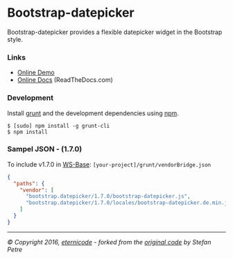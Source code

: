 # Bootstrap-datepicker

Bootstrap-datepicker provides a flexible datepicker widget in the Bootstrap style.

### Links
* [Online Demo](https://eternicode.github.io/bootstrap-datepicker/)
* [Online Docs](https://bootstrap-datepicker.readthedocs.org/en/stable/) (ReadTheDocs.com)


### Development
Install [grunt](http://gruntjs.com/) and the development dependencies using [npm](https://www.npmjs.com/).

    $ [sudo] npm install -g grunt-cli
    $ npm install


### Sampel JSON - (1.7.0)
To include v1.7.0 in [WS-Base](https://github.com/SirAnselot/WS-Base/):
`[your-project]/grunt/vendorBridge.json`
```json 
{
  "paths": { 
    "vendor": [
      "bootstrap.datepicker/1.7.0/bootstrap-datepicker.js",
      "bootstrap.datepicker/1.7.0/locales/bootstrap-datepicker.de.min.js"
    ] 
  }
}
```


---
*© Copyright 2016, [eternicode](https://github.com/eternicode) - forked from the [original code](http://www.eyecon.ro/bootstrap-datepicker/) by Stefan Petre*
